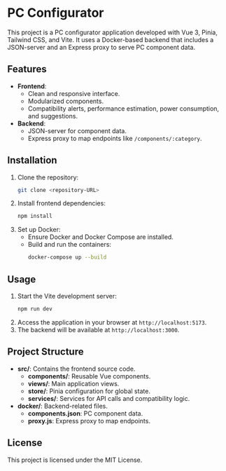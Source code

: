 # PC Configurator

This project is a PC configurator application developed with Vue 3, Pinia, Tailwind CSS, and Vite. It uses a Docker-based backend that includes a JSON-server and an Express proxy to serve PC component data.

## Features
- **Frontend**:
  - Clean and responsive interface.
  - Modularized components.
  - Compatibility alerts, performance estimation, power consumption, and suggestions.
- **Backend**:
  - JSON-server for component data.
  - Express proxy to map endpoints like `/components/:category`.

## Installation
1. Clone the repository:
   ```bash
   git clone <repository-URL>
   ```
2. Install frontend dependencies:
   ```bash
   npm install
   ```
3. Set up Docker:
   - Ensure Docker and Docker Compose are installed.
   - Build and run the containers:
     ```bash
     docker-compose up --build
     ```

## Usage
1. Start the Vite development server:
   ```bash
   npm run dev
   ```
2. Access the application in your browser at `http://localhost:5173`.
3. The backend will be available at `http://localhost:3000`.

## Project Structure
- **src/**: Contains the frontend source code.
  - **components/**: Reusable Vue components.
  - **views/**: Main application views.
  - **store/**: Pinia configuration for global state.
  - **services/**: Services for API calls and compatibility logic.
- **docker/**: Backend-related files.
  - **components.json**: PC component data.
  - **proxy.js**: Express proxy to map endpoints.

## License
This project is licensed under the MIT License.